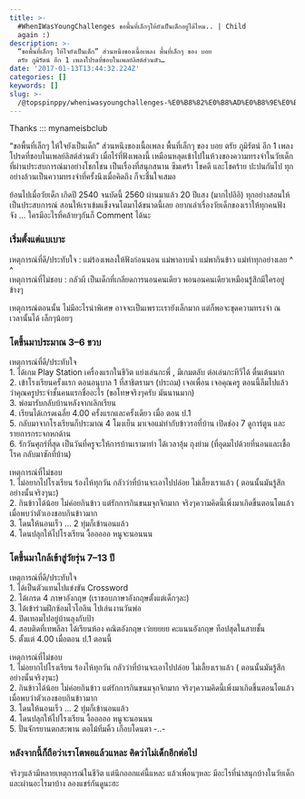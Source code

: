 ```yaml
---
title: >-
  #WhenIWasYoungChallenges ขอพื้นที่เล็กๆให้ยังเป็นเด็กอยู่ได้ไหม.. | Child
  again :)
description: >-
  “ขอพื้นที่เล็กๆ ให้ใจยังเป็นเด็ก” ส่วนหนึงของเนื้อเพลง พื้นที่เล็กๆ ของ บอย
  ตรัย ภูมิรัตน์ อีก 1 เพลงโปรดที่ชอบในเพลย์ลิสต์ส่วนตัว…
date: '2017-01-13T13:44:32.224Z'
categories: []
keywords: []
slug: >-
  /@topspinppy/wheniwasyoungchallenges-%E0%B8%82%E0%B8%AD%E0%B8%9E%E0%B8%B7%E0%B9%89%E0%B8%99%E0%B8%97%E0%B8%B5%E0%B9%88%E0%B9%80%E0%B8%A5%E0%B9%87%E0%B8%81%E0%B9%86%E0%B9%83%E0%B8%AB%E0%B9%89%E0%B8%A2%E0%B8%B1%E0%B8%87%E0%B9%80%E0%B8%9B%E0%B9%87%E0%B8%99%E0%B9%80%E0%B8%94%E0%B9%87%E0%B8%81%E0%B8%AD%E0%B8%A2%E0%B8%B9%E0%B9%88%E0%B9%84%E0%B8%94%E0%B9%89%E0%B9%84%E0%B8%AB%E0%B8%A1-child-again-6d6bf99f04a6
---
```


Thanks ::: mynameisbclub

“ขอพื้นที่เล็กๆ ให้ใจยังเป็นเด็ก” ส่วนหนึงของเนื้อเพลง พื้นที่เล็กๆ ของ บอย ตรัย ภูมิรัตน์ อีก 1 เพลงโปรดที่ชอบในเพลย์ลิสต์ส่วนตัว เมื่อไร่ที่ฟังเพลงนี้ เหมือนหลุดเข้าไปในห้วงของความทรงจำในวัยเด็ก ที่ผ่านประสบการณ์มาอย่างโชกโชน เป็นเรื่องที่สนุกสนาน ซึมเศร้า โชคดี และโชคร้าย ปะปนกันไป ทุกอย่างล้วนเป็นความทรงจำที่ครั้งนึงเมื่อคิดถึง ก็จะชื่นใจเสมอ

ย้อนไปเมื่อวัยเด็ก เกิดปี 2540 จนบัดนี้ 2560 ผ่านมาแล้ว 20 ปีแสง (มากไปอิอิ) ทุกอย่างสอนให้เป็นประสบการณ์ สอนให้เราเข้มแข็งจนโตมาได้ขนาดนี้เลย อยากเล่าเรื่องวัยเด็กของเราให้ทุกคนฟังจัง … ใครมีอะไรที่คล้ายๆกันก็ Comment ได้นะ

### เริ่มตั้งแต่แบเบาะ

เหตุการณ์ที่ดี/ประทับใจ : แม่ร้องเพลงให้ฟังก่อนนอน แม่พาอาบน้ำ แม่พากินข้าว แม่ทำทุกอย่างเลย ^ ^   
เหตุการณ์ที่ไม่ชอบ : กลัวผี เป็นเด็กที่เกลียดการนอนคนเดียว พอนอนคนเดียวเหมือนรู้สึกมีใครอยู่ข้างๆ

เหตุการณ์ตอนนั้น ไม่มีอะไรน่าพิเศษ อาจจะเป็นเพราะเรายังเล็กมาก แต่ก็พอจะขุดความทรงจำ ณ เวลานั้นได้ เล็กๆน้อยๆ

### โตขึ้นมาประมาณ 3–6 ขวบ

เหตุการณ์ที่ดี/ประทับใจ   
1\. ได้เกม Play Station เครื่องแรกในชีวิต แย่งเล่นกะพี่ , มีเกมตลับ ต่อเล่นกะทีวีได้ ตื่นเต้นมาก  
2\. เข้าโรงเรียนครั้งแรก ตอนอนุบาล 1 ที่สาธิตรามฯ (ประถม) เจอเพื่อน เจอคุณครู ตอนนี้ลืมไปแล้ว ว่าคุณครูประจำชั้นคนแรกชื่ออะไร (ขอโทษจริงๆครับ มันนานมาก)  
3\. พ่อมารับกลับบ้านหลังจากเลิกเรียน  
4\. เรียนได้เกรดเฉลี่ย 4.00 ครั้งแรกและครั้งเดียว เมื่อ ตอน ป.1  
5\. กลับมาจากโรงเรียนก็ประมาณ 4 โมงเย็น มาเจอแม่ทำกับข้าวรอที่บ้าน เปิดช่อง 7 ดูการ์ตูน และรายการกระจกหกด้าน   
6\. รักวันศุกร์ที่สุด เป็นวันที่ครูจะให้การบ้านเรามาทำ ได้เวลาอุ้ม ถุงย่าม (ที่อุดมไปด้วยที่นอนและเชื้อโรค กลับมาซักที่บ้าน)

เหตุการณ์ที่ไม่ชอบ   
1\. ไม่อยากไปโรงเรียน ร้องไห้ทุกวัน กลัวว่าที่บ้านจะเอาไปปล่อย ไม่เลี้ยงเราแล้ว ( ตอนนั้นมันรู้สึกอย่างนั้นจริงๆนะ)   
2\. กินข้าวได้น้อย ไม่ค่อยกินข้าว แต่รักการกินขนมจุกจิกมาก จริงๆความคิดนี้เพิ่งมาเกิดขึ้นตอนโตแล้ว เมื่อพบว่าตัวเองชอบกินข้าวมาก   
3\. โดนให้นอนเร็ว … 2 ทุ่มก็เข้านอนแล้ว  
4\. โดนปลุกให้ไปโรงเรียน งื้อออออ หนูจะนอนนน

### โตขึ้นมาใกล้เข้าสู่วัยรุ่น 7–13 ปี

เหตุการณ์ที่ดี/ประทับใจ   
1\. ได้เป็นตัวแทนไปแข่งขัน Crossword   
2\. ได้เกรด 4 ภาษาอังกฤษ (เราชอบภาษาอังกฤษตั้งแต่เด็กๆละ)  
3\. ได้เข้าร่วมฝึกซ้อมไวโอลิน ไปเล่นงานวันพ่อ  
4\. ปิดเทอมไปอยู่บ้านลุงกับป้า   
4\. สอบติดที่เทพลีลา ได้เรียนห้อง คณิตอังกฤษ เว่ยยยยย คะแนนอังกฤษ ท็อปสุดในสายชั้น   
5\. ตั้งแต่ 4.00 เมื่อตอน ป.1 ตอนนี้

เหตุการณ์ที่ไม่ชอบ   
1\. ไม่อยากไปโรงเรียน ร้องไห้ทุกวัน กลัวว่าที่บ้านจะเอาไปปล่อย ไม่เลี้ยงเราแล้ว ( ตอนนั้นมันรู้สึกอย่างนั้นจริงๆนะ)   
2\. กินข้าวได้น้อย ไม่ค่อยกินข้าว แต่รักการกินขนมจุกจิกมาก จริงๆความคิดนี้เพิ่งมาเกิดขึ้นตอนโตแล้ว เมื่อพบว่าตัวเองชอบกินข้าวมาก   
3\. โดนให้นอนเร็ว … 2 ทุ่มก็เข้านอนแล้ว  
4\. โดนปลุกให้ไปโรงเรียน งื้อออออ หนูจะนอนนน   
5\. ปั่นจักรยานตกสะพาน ตอไม้ทิ่มคิ้ว เกือบโดนตา -..-

### หลังจากนี้ก็ถือว่าเราโตพอแล้วแหละ คิดว่าไม่เด็กอีกต่อไป

จริงๆแล้วมีหลายเหตุการณ์ในชีวิต แต่นึกออกแค่นี้แหละ แล้วเพื่อนๆหละ มีอะไรที่น่าสนุกบ้างในวัยเด็ก และผ่านอะไรมาบ้าง ลองแชร์กันดูนะฮะ